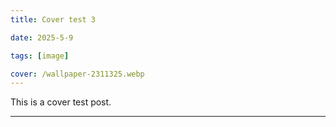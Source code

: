 ```yaml
---
title: Cover test 3

date: 2025-5-9

tags: [image]

cover: /wallpaper-2311325.webp
---
```

This is a cover test post.

---
